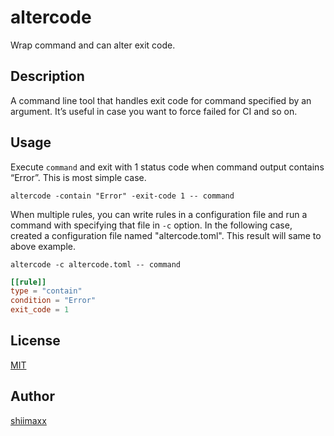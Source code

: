 altercode
=========

Wrap command and can alter exit code.

## Description

A command line tool that handles exit code for command specified by an argument. It’s useful in case you want to force failed for CI and so on.


## Usage

Execute `command` and exit with 1 status code when command output contains “Error”. This is most simple case.

```
altercode -contain "Error" -exit-code 1 -- command
```

When multiple rules, you can write rules in a configuration file and run a command with specifying that file in `-c` option.
In the following case, created a configuration file named "altercode.toml". This result will same to above example.    

```
altercode -c altercode.toml -- command
```

```toml
[[rule]]
type = "contain"
condition = "Error"
exit_code = 1
```

## License

[MIT](https://github.com/shiimaxx/altercode/blob/master/LICENCE)


## Author

[shiimaxx](https://github.com/shiimaxx)

